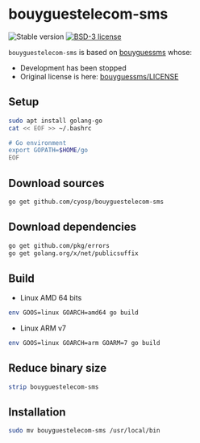 # bouyguestelecom-sms

![Stable version](https://img.shields.io/badge/stable-1.0.0-blue.svg)
[![BSD-3 license](https://img.shields.io/badge/license-BSD--3--Clause-428F7E.svg)](https://tldrlegal.com/license/bsd-3-clause-license-%28revised%29)

`bouyguestelecom-sms` is based on [bouyguessms](https://github.com/tomsquest/bouyguessms) whose:
 * Development has been stopped
 * Original license is here: [bouyguessms/LICENSE](bouyguessms/LICENSE)

## Setup
```bash
sudo apt install golang-go
cat << EOF >> ~/.bashrc

# Go environment
export GOPATH=$HOME/go
EOF
```

## Download sources
```bash
go get github.com/cyosp/bouyguestelecom-sms
```

## Download dependencies
```bash
go get github.com/pkg/errors
go get golang.org/x/net/publicsuffix
```

## Build
 * Linux AMD 64 bits
```bash
env GOOS=linux GOARCH=amd64 go build
```
 * Linux ARM v7
```bash
env GOOS=linux GOARCH=arm GOARM=7 go build
```

## Reduce binary size
```bash
strip bouyguestelecom-sms
```

## Installation
```bash
sudo mv bouyguestelecom-sms /usr/local/bin
```